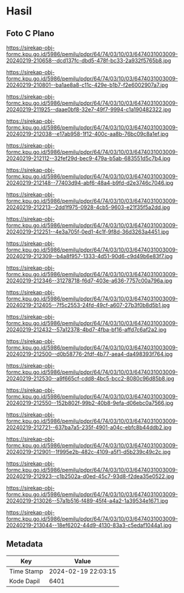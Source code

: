 # Hasil

## Foto C Plano

https://sirekap-obj-formc.kpu.go.id/5986/pemilu/pdpr/64/74/03/10/03/6474031003009-20240219-210658--dcd137fc-dbd5-478f-bc33-2a932f5765b8.jpg

https://sirekap-obj-formc.kpu.go.id/5986/pemilu/pdpr/64/74/03/10/03/6474031003009-20240219-210801--ba1ae8a8-c11c-429e-b1b7-f2e6002907a7.jpg

https://sirekap-obj-formc.kpu.go.id/5986/pemilu/pdpr/64/74/03/10/03/6474031003009-20240219-211925--daae0bf8-32e7-49f7-9994-c1a190482322.jpg

https://sirekap-obj-formc.kpu.go.id/5986/pemilu/pdpr/64/74/03/10/03/6474031003009-20240219-212038--e17ab958-1f12-400c-aa8b-76bc09c8a1ef.jpg

https://sirekap-obj-formc.kpu.go.id/5986/pemilu/pdpr/64/74/03/10/03/6474031003009-20240219-212112--32fef29d-bec9-479a-b5ab-683551d5c7b4.jpg

https://sirekap-obj-formc.kpu.go.id/5986/pemilu/pdpr/64/74/03/10/03/6474031003009-20240219-212148--77403d94-abf6-48a4-b9fd-d2e3746c7046.jpg

https://sirekap-obj-formc.kpu.go.id/5986/pemilu/pdpr/64/74/03/10/03/6474031003009-20240219-212213--2dd1f975-0928-4cb5-9603-e21f35f5a2dd.jpg

https://sirekap-obj-formc.kpu.go.id/5986/pemilu/pdpr/64/74/03/10/03/6474031003009-20240219-212251--4e3a705f-0ed1-4c1f-9f8d-36d3263a4451.jpg

https://sirekap-obj-formc.kpu.go.id/5986/pemilu/pdpr/64/74/03/10/03/6474031003009-20240219-212309--b4a8f957-1333-4d51-90d6-c9d49b6e83f7.jpg

https://sirekap-obj-formc.kpu.go.id/5986/pemilu/pdpr/64/74/03/10/03/6474031003009-20240219-212346--31278718-f6d7-403e-a636-7757c00a796a.jpg

https://sirekap-obj-formc.kpu.go.id/5986/pemilu/pdpr/64/74/03/10/03/6474031003009-20240219-212405--7f5c2553-24fd-49cf-a607-27b3f0b8d5b1.jpg

https://sirekap-obj-formc.kpu.go.id/5986/pemilu/pdpr/64/74/03/10/03/6474031003009-20240219-212432--57a12378-4bd7-4fba-bf16-affd7c6af2a2.jpg

https://sirekap-obj-formc.kpu.go.id/5986/pemilu/pdpr/64/74/03/10/03/6474031003009-20240219-212500--d0b58776-2fdf-4b77-aea4-da498393f764.jpg

https://sirekap-obj-formc.kpu.go.id/5986/pemilu/pdpr/64/74/03/10/03/6474031003009-20240219-212530--a9f665cf-cdd8-4bc5-bcc2-8080c96d85b8.jpg

https://sirekap-obj-formc.kpu.go.id/5986/pemilu/pdpr/64/74/03/10/03/6474031003009-20240219-212550--152b802f-99b2-40b8-9efa-d06ebc0a7566.jpg

https://sirekap-obj-formc.kpu.go.id/5986/pemilu/pdpr/64/74/03/10/03/6474031003009-20240219-212721--637ba7a5-235f-4901-a04c-ebfc8b44ddb2.jpg

https://sirekap-obj-formc.kpu.go.id/5986/pemilu/pdpr/64/74/03/10/03/6474031003009-20240219-212901--1f995e2b-482c-4109-a5f1-d5b239c49c2c.jpg

https://sirekap-obj-formc.kpu.go.id/5986/pemilu/pdpr/64/74/03/10/03/6474031003009-20240219-212923--c1b2502a-d0ed-45c7-93d8-f2dea35e0522.jpg

https://sirekap-obj-formc.kpu.go.id/5986/pemilu/pdpr/64/74/03/10/03/6474031003009-20240219-213026--57a1b516-f489-45f4-a4a2-1a39534e1671.jpg

https://sirekap-obj-formc.kpu.go.id/5986/pemilu/pdpr/64/74/03/10/03/6474031003009-20240219-213044--18ef6202-44d9-4130-83a3-c5edaf1044a1.jpg


## Metadata

| Key        | Value               |
| ---------- | ------------------- |
| Time Stamp | 2024-02-19 22:03:15 |
| Kode Dapil | 6401                |



